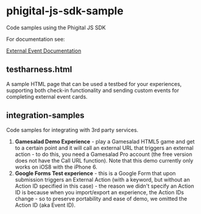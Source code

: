 # phigital-js-sdk-sample
Code samples using the Phigital JS SDK

For documentation see:

[External Event Documentation](http://docs.gophigital.com/v1.1/docs/external-actions-and-reactions-explained#external-event-card)


## testharness.html

A sample HTML page that can be used a testbed for your experiences, supporting both check-in functionality and sending
 custom events for completing external event cards.


## integration-samples

Code samples for integrating with 3rd party services.

1. **Gamesalad Demo Experience** - play a Gamesalad HTML5 game and get to a certain point and it will call an external URL
   that triggers an external action - to do this, you need a Gamesalad Pro account (the free version does not have
   the Call URL function). Note that this demo currently only works on iOS8 with the iPhone 6.
2. **Google Forms Test experience** - this is a Google Form that upon submission triggers an External Action
   (with a keyword, but without an Action ID specified in this case) - the reason we didn't specify an Action ID
   is because when you import/export an experience, the Action IDs change - so to preserve portability
   and ease of demo, we omitted the Action ID (aka Event ID).
